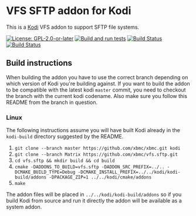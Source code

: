 # VFS SFTP addon for Kodi

This is a [Kodi](https://kodi.tv) VFS addon to support SFTP file systems.

[![License: GPL-2.0-or-later](https://img.shields.io/badge/License-GPL%20v2+-blue.svg)](LICENSE.md)
[![Build and run tests](https://github.com/xbmc/vfs.sftp/actions/workflows/build.yml/badge.svg?branch=Matrix)](https://github.com/xbmc/vfs.sftp/actions/workflows/build.yml)
[![Build Status](https://dev.azure.com/teamkodi/binary-addons/_apis/build/status/xbmc.vfs.sftp?branchName=Matrix)](https://dev.azure.com/teamkodi/binary-addons/_build/latest?definitionId=54&branchName=Matrix)
[![Build Status](https://jenkins.kodi.tv/view/Addons/job/xbmc/job/vfs.sftp/job/Matrix/badge/icon)](https://jenkins.kodi.tv/blue/organizations/jenkins/xbmc%2Fvfs.sftp/branches/)
<!--- [![Build Status](https://ci.appveyor.com/api/projects/status/github/xbmc/vfs.sftp?svg=true)](https://ci.appveyor.com/project/xbmc/vfs-sftp) -->

## Build instructions

When building the addon you have to use the correct branch depending on which version of Kodi you're building against.
If you want to build the addon to be compatible with the latest kodi `master` commit, you need to checkout the branch with the current kodi codename.
Also make sure you follow this README from the branch in question.

### Linux

The following instructions assume you will have built Kodi already in the `kodi-build` directory 
suggested by the README.

1. `git clone --branch master https://github.com/xbmc/xbmc.git kodi`
2. `git clone --branch Matrix https://github.com/xbmc/vfs.sftp.git`
3. `cd vfs.sftp && mkdir build && cd build`
4. `cmake -DADDONS_TO_BUILD=vfs.sftp -DADDON_SRC_PREFIX=../.. -DCMAKE_BUILD_TYPE=Debug -DCMAKE_INSTALL_PREFIX=../../kodi/kodi-build/addons -DPACKAGE_ZIP=1 ../../kodi/cmake/addons`
5. `make`

The addon files will be placed in `../../kodi/kodi-build/addons` so if you build Kodi from source and run it directly 
the addon will be available as a system addon.
